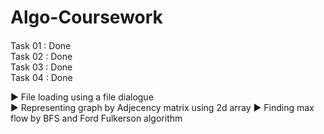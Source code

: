 # Algo-Coursework

<h4></h4>

Task 01 : Done <br/>
Task 02 : Done <br/>
Task 03 : Done <br/>
Task 04 : Done <br/>

▶️ File loading using a file dialogue <br/>
▶️ Representing graph by Adjecency matrix using 2d array
▶️ Finding max flow by BFS and Ford Fulkerson algorithm

